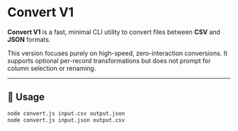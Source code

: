 # Convert V1

**Convert V1** is a fast, minimal CLI utility to convert files between **CSV** and **JSON** formats.

This version focuses purely on high-speed, zero-interaction conversions. It supports optional per-record transformations but does not prompt for column selection or renaming.

---

## 🚀 Usage

```bash
node convert.js input.csv output.json
node convert.js input.json output.csv
```

